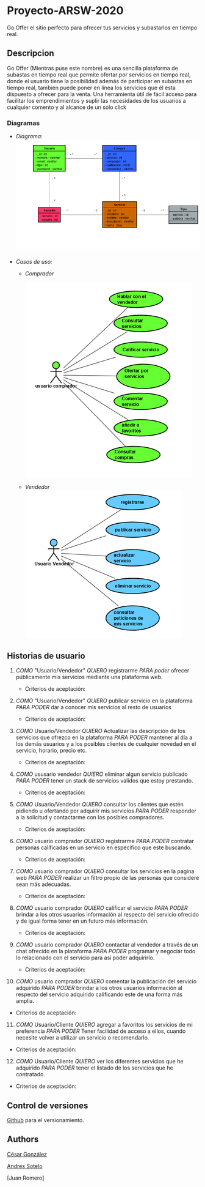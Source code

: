 # Proyecto-ARSW-2020

Go Offer el sitio perfecto para ofrecer tus servicios y subastarlos en tiempo real.

## Descripcion

Go Offer (Mientras puse este nombre) es una sencilla plataforma de subastas en tiempo real que permite ofertar por servicios en tiempo real,
donde el usuario tiene la posibilidad además de participar en subastas en tiempo real, también puede poner en línea los servicios que él esta dispuesto a ofrecer para la venta.
Una herramienta útil de fácil acceso para facilitar los emprendimientos y suplir las necesidades de los usuarios a cualquier comento y al alcance de un solo click


### Diagramas
   - *Diagrama:*
	![image](https://github.com/aosfandres/Proyecto-ARSW-2020/blob/master/resources/clases.png)
		
   - *Casos de uso:*
   
      - *Comprador*
      
      	![image](https://github.com/aosfandres/Proyecto-ARSW-2020/blob/master/resources/caso1.png)
			
      - *Vendedor*
	![image](https://github.com/aosfandres/Proyecto-ARSW-2020/blob/master/resources/caso2.png)

## Historias de usuario
1. *COMO* "Usuario/Vendedor"  *QUIERO* registrarme *PARA poder* ofrecer públicamente mis servicios mediante una plataforma web.
   - Criterios de aceptación:
		
2. *COMO* "Usuario/Vendedor"  *QUIERO* publicar servicio en la plataforma *PARA PODER* dar a conocer mis servicios al resto de usuarios 
   - Criterios de aceptación:
	 	
3. *COMO* Usuario/Vendedor *QUIERO*  Actualizar las descripción de los servicios que ofrezco en la plataforma *PARA PODER* mantener al día a los demás usuarios y a los posibles clientes de cualquier novedad en el servicio, horario, precio etc.
   - Criterios de aceptación:
	 
4. *COMO* ususario vendedor *QUIERO* eliminar algun servicio publicado *PARA PODER* tener un stack de servicios validos que estoy prestando.
   - Criterios de aceptación:
	 
5. *COMO* Usuario/Vendedor *QUIERO* consultar los clientes que estén pidiendo u ofertando por adquirir mis servicios *PARA PODER* responder a la solicitud y contactarme con los posibles compradores.
   - Criterios de aceptación:
	 
6. *COMO* usuario comprador *QUIERO* registrarme *PARA PODER* contratar personas calificadas en un servicio en especifico que este buscando.
   - Criterios de aceptación:
	 
7. *COMO* usuario comprador *QUIERO* consultar los servicios en la pagina web *PARA PODER* realizar un filtro propio de las personas que considere sean más adecuadas.
   - Criterios de aceptación:
	 
8. *COMO* usuario comprador *QUIERO* calificar el servicio *PARA PODER* brindar a los otros usuarios información al respecto del servicio ofrecido y de igual forma tener en un futuro más información.
   - Criterios de aceptación:
	 
9. *COMO* usuario comprador *QUIERO* contactar al vendedor a través de un chat ofrecido en la plataforma *PARA PODER* programar y negociar todo lo relacionado con el servicio para así poder adquirirlo.
   - Criterios de aceptación:

10. *COMO* usuario comprador *QUIERO* comentar la publicación del servicio adquirido *PARA PODER* brindar a los otros usuarios información al respecto del servicio adquirido calificando este de una forma más amplia.
   - Criterios de aceptación:

11. *COMO* Usuario/Cliente *QUIERO* agregar a favoritos los servicios de mi preferencia *PARA PODER* Tener facilidad de acceso a ellos, cuando necesite volver a utilizar un servicio o recomendarlo.
   - Criterios de aceptación:

12. *COMO* Usuario/Cliente *QUIERO* ver los diferentes servicios que he adquirido *PARA PODER* tener el listado de los servicios que he contratado.
   - Criterios de aceptación:
	

## Control de versiones 

[Github](https://github.com/) para el versionamiento.

## Authors

[César González](https://github.com/csarssj) 

[Andres Sotelo](https://github.com/aosfandres)

[Juan Romero]

